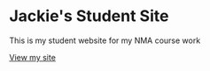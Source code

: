 # Jackie's Student Site

This is my student website for my NMA course work

[View my site](https://jkchoy.github.io/studentsite/)
